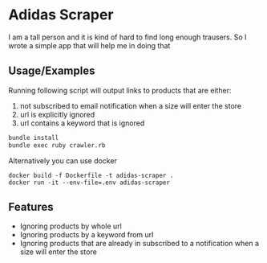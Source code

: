 
# Adidas Scraper

I am a tall person and it is kind of hard to find long enough trausers. So I wrote a simple app that will help me in doing that


## Usage/Examples

Running following script will output links to products that are either:

1. not subscribed to email notification when a size will enter the store
2. url is explicitly ignored
3. url contains a keyword that is ignored

```bash
bundle install
bundle exec ruby crawler.rb
```

Alternatively you can use docker
```
docker build -f Dockerfile -t adidas-scraper .
docker run -it --env-file=.env adidas-scraper
```


## Features

- Ignoring products by whole url
- Ignoring products by a keyword from url
- Ignoring products that are already in subscribed to a notification when a size will enter the store


